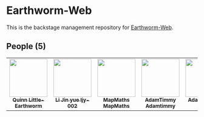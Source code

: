 <h1>Earthworm-Web</h1>
<p>This is the backstage management repository for <a href="https://earthworm-web.github.io" target="_blank">Earthworm-Web</a>.</p>
<h2>People (5)</h2>
<table>
    <tr>
        <td align="center">
            <a href="https://github.com/Little-Earthworm" target="_blank"><img src="https://earthworm-web.github.io/images/users/little-earthworm.jpg" width="100px;"><br><sub><b>Quinn Little-Earthworm</b></sub></a>
        </td>
        <td align="center">
            <a href="https://github.com/ljy-002" target="_blank"><img src="https://earthworm-web.github.io/images/users/ljy-002.jpg" width="100px;"><br><sub><b>Li Jin yue ljy-002</b></sub></a>
        </td>
        <td align="center">
            <a href="https://github.com/MapMaths" target="_blank"><img src="https://earthworm-web.github.io/images/users/mapmaths.png" width="100px;"><br><sub><b>MapMaths MapMaths</b></sub></a>
        </td>
        <td align="center">
            <a href="https://github.com/Adamtimmy" target="_blank"><img src="https://earthworm-web.github.io/images/users/adamtimmy.jpg" width="100px;"><br><sub><b>AdamTimmy Adamtimmy</b></sub></a>
        </td>
        <td align="center">
            <a href="https://github.com/Adamtimmy-AT" target="_blank"><img src="https://earthworm-web.github.io/images/users/adamtimmy-at.png" width="100px;"><br><sub><b>Adamtimmy-AT</b></sub></a>
        </td>
    </tr>
</table>
